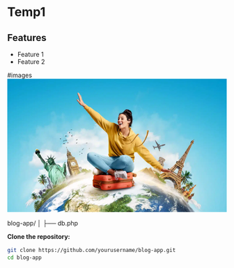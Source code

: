 # Temp1

## Features

- Feature 1
- Feature 2

#images
![alt text](image.png)

blog-app/
│
├── db.php

**Clone the repository:**

```bash
git clone https://github.com/yourusername/blog-app.git
cd blog-app
```

